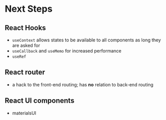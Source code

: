 # Next Steps

## React Hooks

- `useContext` allows states to be available to all components as long they are asked for
- `useCallback` and `useMemo` for increased performance
- `useRef`

## React router
- a hack to the front-end routing; has **no** relation to back-end routing

## React UI components

- materialsUI
